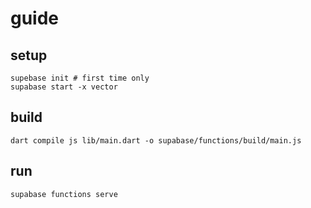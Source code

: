 # guide
## setup
```
supebase init # first time only
supabase start -x vector
```
## build
```
dart compile js lib/main.dart -o supabase/functions/build/main.js
```
## run 
```
supabase functions serve
```